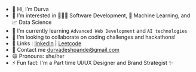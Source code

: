 - 👋 Hi, I’m Durva
- 👀 I’m interested in 👩🏻‍💻 Software Development, 🤖 Machine Learning, and 📈 Data Science  
- 🌱 I’m currently learning `Advanced Web Development` and `AI technologies` 
- 💞️ I’m looking to collaborate on coding challenges and hackathons!
- 🔗 Links : [linkedIn](https://www.linkedin.com/in/durva-d-803043201/) | [Leetcode](https://leetcode.com/u/dpKniQ3w1x/)
- 📧 Contact me durvadeshpande@gmail.com
- 😄 Pronouns: she/her
- ⚡ Fun fact: I'm a Part time UI/UX Designer and Brand Strategist ✨

<!---
durva7px/durva7px is a ✨ special ✨ repository because its `README.md` (this file) appears on your GitHub profile.
You can click the Preview link to take a look at your changes.
--->
